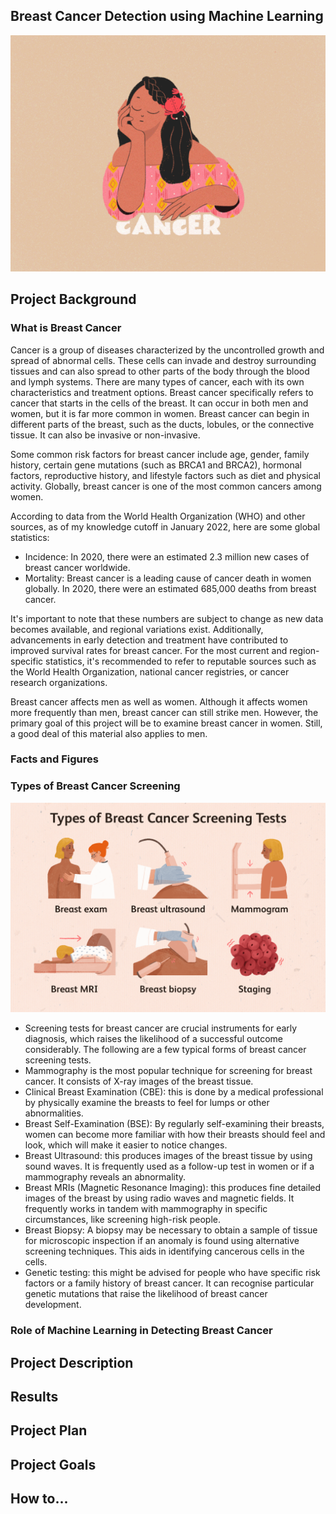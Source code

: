 ## Breast Cancer Detection using Machine Learning

![](https://github.com/addy-analytics/Breast-Cancer-Detection/blob/main/images/breast_cancer.gif)

## Project Background

### What is Breast Cancer
Cancer is a group of diseases characterized by the uncontrolled growth and spread of abnormal cells. These cells can invade and destroy surrounding tissues and can also spread to other parts of the body through the blood and lymph systems. There are many types of cancer, each with its own characteristics and treatment options. Breast cancer specifically refers to cancer that starts in the cells of the breast. It can occur in both men and women, but it is far more common in women. Breast cancer can begin in different parts of the breast, such as the ducts, lobules, or the connective tissue. It can also be invasive or non-invasive.
  
Some common risk factors for breast cancer include age, gender, family history, certain gene mutations (such as BRCA1 and BRCA2), hormonal factors, reproductive history, and lifestyle factors such as diet and physical activity. Globally, breast cancer is one of the most common cancers among women. 

According to data from the World Health Organization (WHO) and other sources, as of my knowledge cutoff in January 2022, here are some global statistics:
  
  - Incidence: In 2020, there were an estimated 2.3 million new cases of breast cancer worldwide.
  - Mortality: Breast cancer is a leading cause of cancer death in women globally. In 2020, there were an estimated 685,000 deaths from breast cancer.
 
It's important to note that these numbers are subject to change as new data becomes available, and regional variations exist. Additionally, advancements in early detection and treatment have contributed to improved survival rates for breast cancer.
  For the most current and region-specific statistics, it's recommended to refer to reputable sources such as the World Health Organization, national cancer registries, or cancer research organizations.
  
Breast cancer affects men as well as women. Although it affects women more frequently than men, breast cancer can still strike men. However, the primary goal of this project will be to examine breast cancer in women. Still, a good deal of this material also applies to men.
  
### Facts and Figures
### Types of Breast Cancer Screening 
![](https://github.com/addy-analytics/Breast-Cancer-Detection/blob/main/images/breast_cancer_testing_screening.gif)

  - Screening tests for breast cancer are crucial instruments for early diagnosis, which raises the likelihood of a successful outcome considerably. The following are a few typical forms of breast cancer screening tests.
  - Mammography is the most popular technique for screening for breast cancer. It consists of X-ray images of the breast tissue.
  - Clinical Breast Examination (CBE): this is done by a medical professional by physically examine the breasts to feel for lumps or other abnormalities.
  - Breast Self-Examination (BSE): By regularly self-examining their breasts, women can become more familiar with how their breasts should feel and look, which will make it easier to notice changes.
  - Breast Ultrasound: this produces images of the breast tissue by using sound waves. It is frequently used as a follow-up test in women or if a mammography reveals an abnormality.
  - Breast MRIs (Magnetic Resonance Imaging): this produces fine detailed images of the breast by using radio waves and magnetic fields. It frequently works in tandem with mammography in specific circumstances, like screening high-risk people.
  - Breast Biopsy: A biopsy may be necessary to obtain a sample of tissue for microscopic inspection if an anomaly is found using alternative screening techniques. This aids in identifying cancerous cells in the cells.
-   Genetic testing: this might be advised for people who have specific risk factors or a family history of breast cancer. It can recognise particular genetic mutations that raise the likelihood of breast cancer development.


### Role of Machine Learning in Detecting Breast Cancer
## Project Description
## Results
## Project Plan
## Project Goals
## How to...
